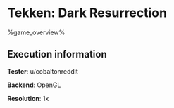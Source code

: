 # Tekken: Dark Resurrection 

%game_overview%

## Execution information

**Tester**: u/cobaltonreddit

**Backend**: OpenGL

**Resolution**: 1x